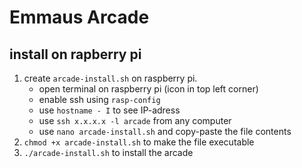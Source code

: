 # Emmaus Arcade

## install on rapberry pi
1. create `arcade-install.sh` on raspberry pi.
    - open terminal on raspberry pi (icon in top left corner)
    - enable ssh using `rasp-config`
    - use `hostname - I` to see IP-adress 
    - use `ssh x.x.x.x -l arcade` from any computer
    - use `nano arcade-install.sh` and copy-paste the file contents
2. `chmod +x arcade-install.sh` to make the file executable
3. `./arcade-install.sh` to install the arcade
